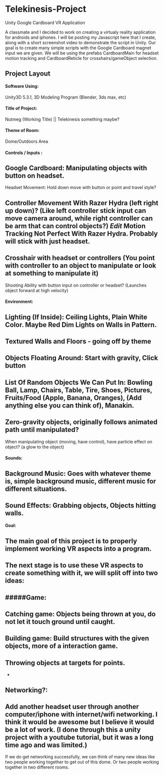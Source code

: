 # Telekinesis-Project
Unity Google Cardboard VR Application

A classmate and I decided to work on creating a virtualy reality application for androids and iphones. I will be posting my Javascript here that I create, along with a short screenshot video to demonstrate the script in Unity. Our goal is to create many simple scripts with the Google Cardboard magnet input we are given. We will be using the prefabs CardboardMain for headset motion tracking and CardboardReticle for crosshairs/gameObject selection.

## Project Layout


#### Software Using: 
Unity3D 5.3.1, 3D Modeling Program (Blender, 3ds max, etc)

#### Title of Project: 
Nutmeg (Working Title) ||
Telekinesis something maybe?

#### Theme of Room:
Dome/Outdoors Area 

#### Controls / Inputs :
	
Google Cardboard: Manipulating objects with button on headset.
-
Headset Movement: Hold down move with button or point and travel style?

Controller Movement With Razer Hydra (left right up down)? (Like left controller stick input can move camera around, while right controller can be arm that can control objects?)	*Edit* Motion Tracking Not Perfect With Razer Hydra. Probably will stick with just headset.
-
Crosshair with headset or controllers (You point with controller to an object to manipulate or look at something to manipulate it)
-
Shooting Ability with button input on controller or headset? (Launches object forward at high velocity)

#### Environment:

Lighting (If Inside): Ceiling Lights, Plain White Color. Maybe Red Dim Lights on Walls in Pattern.
-
Textured Walls and Floors - going off by theme
-
Objects Floating Around: Start with gravity, Click button 
-
List Of Random Objects We Can Put In: 
	Bowling Ball,
	Lamp,
	Chairs,
	Table,
	Tire,
	Shoes,
	Pictures,
	Fruits/Food (Apple, Banana, Oranges),
	(Add anything else you can think of),
	Manakin.
-
Zero-gravity objects, originally follows animated path until manipulated?
-
When manipulating object (moving, have control), have particle effect on object? (a glow to the object)
    
    
#### Sounds:

Background Music: Goes with whatever theme is, simple background music, different music for different situations.
-
Sound Effects: Grabbing objects, Objects hitting walls.
-

#### Goal:
The main goal of this project is to properly implement working VR aspects into a program.
-
The next stage is to use these VR aspects to create something with it, we will split off into two ideas: 
-
#####Game:
-
Catching game: Objects being thrown at you, do not let it touch ground until caught.
-
Building game: Build structures with the given objects, more of a interaction game.
-
Throwing objects at targets for points.
-
-
Networking?:
-
Add another headset user through another computer/iphone with internet/wifi networking. I think it would be awesome but I believe it would be a lot of work. (I done through this a unity project with a youtube tutorial, but it was a long time ago and was limited.)
-
If we do get networking successfully, we can think of many new ideas like two people working together to get out of this dome. Or two people working together in two different rooms. 

